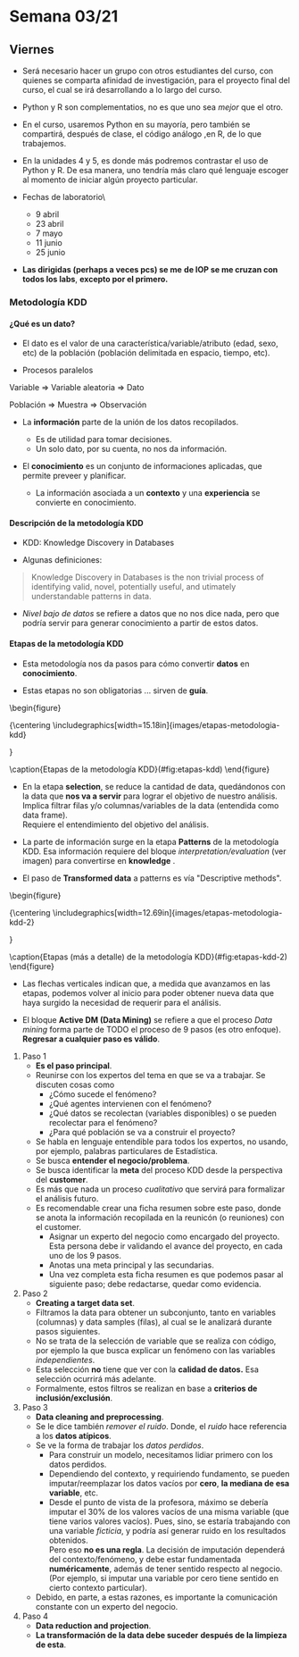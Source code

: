 # Semana 03/21

## Viernes

- Será necesario hacer un grupo con otros
estudiantes del curso, con quienes se 
comparta afinidad de investigación, para
el proyecto final del curso, el cual se
irá desarrollando a lo largo del curso.

- Python y R son complementatios, no
es que uno sea _mejor_ que el otro.

- En el curso, usaremos Python en su mayoría,
pero también se compartirá, después de clase,
el código análogo ,en R, de lo que trabajemos.

- En la unidades 4 y 5, es donde más podremos
contrastar el uso de Python y R. De esa manera,
uno tendría más claro qué lenguaje escoger al
momento de iniciar algún proyecto particular.

- Fechas de laboratorio\
    - 9 abril
    - 23 abril
    - 7 mayo
    - 11 junio
    - 25 junio

- **Las dirigidas (perhaps a veces pcs) se me**
**de IOP se me cruzan con todos los labs**,
**excepto por el primero.** 

### Metodología KDD

#### ¿Qué es un dato?

- El dato es el valor de una
característica/variable/atributo
(edad, sexo, etc) de la población 
(población delimitada en espacio, tiempo, etc).

- Procesos paralelos

Variable 
$\Rightarrow$ 
Variable aleatoria
$\Rightarrow$ 
Dato

Población
$\Rightarrow$ 
Muestra
$\Rightarrow$ 
Observación

- La **información** parte de la unión
de los datos recopilados.
    - Es de utilidad para tomar decisiones.
    - Un solo dato, por su cuenta,
    no nos da información.

- El **conocimiento** es un conjunto de informaciones
aplicadas, que permite preveer y planificar.
    - La información asociada a un **contexto** y una
     **experiencia** se convierte en conocimiento.

#### Descripción de la metodología KDD

- KDD: Knowledge Discovery in Databases

- Algunas definiciones:

> Knowledge Discovery in Databases is
> the non trivial process of identifying
> valid, novel, potentially useful, and
> utimately understandable patterns in data.

- _Nivel bajo de datos_ se refiere a datos que
no nos dice nada, pero que podría servir para
generar conocimiento a partir de estos datos.

#### Etapas de la metodología KDD

- Esta metodología nos da pasos para cómo
convertir **datos** en **conocimiento**.

- Estas etapas no son obligatorias ...
sirven de **guía**.

\begin{figure}

{\centering \includegraphics[width=15.18in]{images/etapas-metodologia-kdd} 

}

\caption{Etapas de la metodología KDD}(\#fig:etapas-kdd)
\end{figure}

- En la etapa **selection**, se reduce la cantidad de data,
quedándonos con la data que **nos va a servir** para lograr
el objetivo de nuestro análisis. \
Implica filtrar filas y/o columnas/variables de la data 
(entendida como data frame). \
Requiere el entendimiento del objetivo del análisis.

- La parte de información surge en la etapa
**Patterns** de la metodología KDD.
Esa información requiere del bloque 
_interpretation/evaluation_ (ver imagen)
para convertirse en **knowledge** .

- El paso de **Transformed data** a 
patterns es vía "Descriptive methods".

\begin{figure}

{\centering \includegraphics[width=12.69in]{images/etapas-metodologia-kdd-2} 

}

\caption{Etapas (más a detalle) de la metodología KDD}(\#fig:etapas-kdd-2)
\end{figure}

- Las flechas verticales indican que, a medida que avanzamos
en las etapas, podemos volver al inicio para poder obtener
nueva data que haya surgido la necesidad de requerir
para el análisis.

- El bloque **Active DM (Data Mining)**
se refiere a que el proceso _Data mining_
forma parte de TODO el proceso de 9 pasos 
(es otro enfoque). \
**Regresar a cualquier paso es válido**.


1. Paso 1
    - **Es el paso principal**.
    - Reunirse con los expertos del tema
    en que se va a trabajar.
    Se discuten cosas como
        - ¿Cómo sucede el fenómeno?
        - ¿Qué agentes intervienen con el fenómeno?
        - ¿Qué datos se recolectan 
        (variables disponibles) o se pueden recolectar
        para el fenómeno?
        - ¿Para qué población se va a construir
        el proyecto?
    - Se habla en lenguaje entendible
    para todos los expertos, no usando, por
    ejemplo, palabras particulares de Estadística.
    - Se busca **entender el negocio/problema**.
    - Se busca identificar la **meta** del proceso 
    KDD desde la perspectiva del **customer**.
    - Es más que nada un proceso _cualitativo_
    que servirá para formalizar el análisis futuro.
    - Es recomendable crear una ficha resumen sobre
    este paso, donde se anota la información
    recopilada en la reunicón (o reuniones) con
    el customer. 
        - Asignar un experto del negocio como
        encargado del proyecto. Esta persona debe
        ir validando el avance del proyecto, en
        cada uno de los 9 pasos.
        - Anotas una meta principal y las secundarias.
        - Una vez completa esta ficha resumen es
        que podemos pasar al siguiente paso; debe
        redactarse, quedar como evidencia.
1. Paso 2
    - **Creating a target data set**.
    - Filtramos la data para obtener un
    subconjunto, tanto en variables (columnas)
    y data samples (filas), al cual se le 
    analizará durante pasos siguientes.
    - No se trata de la selección de variable
    que se realiza con código, por ejemplo la
    que busca explicar un fenómeno con las 
    variables _independientes_.
    - Esta selección **no** tiene que ver con
    la **calidad de datos.** Esa selección
    ocurrirá más adelante.
    - Formalmente, estos filtros se realizan en base a 
    **criterios de inclusión/exclusión**.
1. Paso 3
    - **Data cleaning and preprocessing**.
    - Se le dice también _remover el ruido_.
    Donde, el _ruido_ hace referencia a los
    **datos atípicos**.
    - Se ve la forma de trabajar los _datos perdidos_.
        - Para construir un modelo, necesitamos lidiar
        primero con los datos perdidos.
        - Dependiendo del contexto, y requiriendo
        fundamento, se pueden imputar/reemplazar los datos
        vacíos por **cero**, **la mediana de esa variable**,
        etc.
        - Desde el punto de vista de la profesora, máximo
        se debería imputar el 30% de los valores vacíos de
        una misma variable (que tiene varios valores vacíos).
        Pues, sino, se estaría trabajando con una variable
        _ficticia_, y podría así generar ruido en los
        resultados obtenidos. \
        Pero eso **no es una regla**. La decisión de
        imputación dependerá del contexto/fenómeno, y
        debe estar fundamentada **numéricamente**,
        además de tener sentido respecto al negocio. \
        (Por ejemplo, si imputar una variable por cero
        tiene sentido en cierto contexto particular).
    - Debido, en parte, a estas razones, es importante
    la comunicación constante con un experto del negocio.
1. Paso 4
    - **Data reduction and projection**.
    - **La transformación de la data debe suceder**
    **después de la limpieza de esta**.
